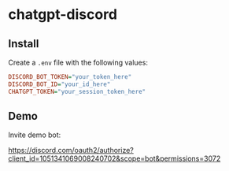 # chatgpt-discord

## Install

Create a `.env` file with the following values:

```ini
DISCORD_BOT_TOKEN="your_token_here"
DISCORD_BOT_ID="your_id_here"
CHATGPT_TOKEN="your_session_token_here"
```

## Demo

Invite demo bot:

https://discord.com/oauth2/authorize?client_id=1051341069008240702&scope=bot&permissions=3072